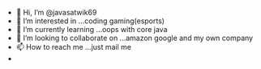 - 👋 Hi, I’m @javasatwik69
- 👀 I’m interested in ...coding gaming(esports)
- 🌱 I’m currently learning ...oops with core java
- 💞️ I’m looking to collaborate on ...amazon google and my own company
- 📫 How to reach me ...just mail me
- 

<!---
javasatwik69/javasatwik69 is a ✨ special ✨ repository because its `README.md` (this file) appears on your GitHub profile.
You can click the Preview link to take a look at your changes.
--->
